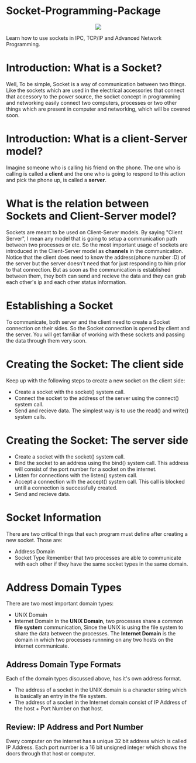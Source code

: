 # Socket-Programming-Package

<p align="center">
  <img src="http://uupload.ir/files/whf6_3-electric-logo-design.jpg">
</p>

Learn how to use sockets in IPC, TCP/IP and Advanced Network Programming.

# Introduction: What is a Socket?	
Well, To be simple, Socket is a way of communication between two things. Like the sockets which are used in the electrical accessories that connect that accessory to the power source, the socket concept in programming and networking easily connect two computers, processes or two other things which are present in computer and networking, which will be covered soon.

# Introduction: What is a client-Server model?
Imagine someone who is calling his friend on the phone. The one who is calling is called a **client** and the one who is going to respond to this action and pick the phone up, is called a **server**.

# What is the relation between Sockets and Client-Server model?
Sockets are meant to be used on Client-Server models. By saying "Client Server", I mean any model that is going to setup a communication path between two processes or etc. 
So the most important usage of sockets are introduced in the Client-Server model as **channels** in the communication.
Notice that the client does need to know the address(phone number :D) of the server but the server doesn't need that for just responding to him prior to that connection. But as soon as the communication is established between them, they both can send and recieve the data and they can grab each other's ip and each other status information.

# Establishing a Socket
To communicate, both server and the client need to create a Socket connection on their sides. So the Socket connection is opened by client and the server. You will get familiar of working with these sockets and passing the data through them very soon.

# Creating the Socket: The client side
Keep up with the following steps to create a new socket on the client side:
* Create a socket with the socket() system call.
* Connect the socket to the address of the server using the connect() system call.
* Send and recieve data. The simplest way is to use the read() and write() system calls.

# Creating the Socket: The server side
* Create a socket with the socket() system call.
* Bind the socket to an address using the bind() system call. This address will consist of the port number for a socket on the internet.
* Listen for connections with the listen() system call.
* Accept a connection with the accept() system call. This call is blocked untill a connection is successfully created.
* Send and recieve data.

# Socket Information
There are two critical things that each program must define after creating a new socket. Those are:
* Address Domain
* Socket Type
Remember that two processes are able to communicate with each other if they have the same socket types in the same domain.

# Address Domain Types
There are two most important domain types:
* UNIX Domain
* Internet Domain
In the  **UNIX Domain**, two processes share a common **file system** communication, Since the UNIX is using the file system to share the data between the processes.
The **Internet Domain** is the domain in which two processes runnning on any two hosts on the internet communicate.

## Address Domain Type Formats
Each of the domain types discussed above, has it's own address format.
* The address of a socket in the UNIX domain is a character string which is basically an entry in the file system.
* The address of a socket in the Internet domain consist of IP Address of the host + Port Number on that host.

## Review: IP Address and Port Number
Every computer on the internet has a unique 32 bit address which is called IP Address.
Each port number is a 16 bit unsigned integer which shows the doors through that host or computer.


